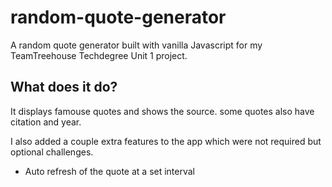 # random-quote-generator

A random quote generator built with vanilla Javascript for my TeamTreehouse Techdegree Unit 1
project.

## What does it do?

It displays famouse quotes and shows the source. some quotes also have citation and year. 

I also added a couple extra features to the app which were not required but optional challenges. 

<ul>
  <li>Auto refresh of the quote at a set interval</li>
</ul>